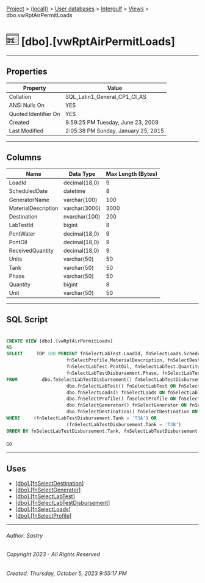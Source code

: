 #### 

[Project](../../../../index.md) > [(local)\\](../../../index.md) > [User databases](../../index.md) > [Intergulf](../index.md) > [Views](Views.md) > dbo.vwRptAirPermitLoads

# ![Views](../../../../Images/View32.png) [dbo].[vwRptAirPermitLoads]

---

## <a name="#properties"></a>Properties

| Property | Value |
|---|---|
| Collation | SQL_Latin1_General_CP1_CI_AS |
| ANSI Nulls On | YES |
| Quoted Identifier On | YES |
| Created | 9:59:25 PM Tuesday, June 23, 2009 |
| Last Modified | 2:05:38 PM Sunday, January 25, 2015 |


---

## <a name="#columns"></a>Columns

| Name | Data Type | Max Length (Bytes) |
|---|---|---|
| LoadId | decimal(18,0) | 9 |
| ScheduledDate | datetime | 8 |
| GeneratorName | varchar(100) | 100 |
| MaterialDescription | varchar(3000) | 3000 |
| Destination | nvarchar(100) | 200 |
| LabTestId | bigint | 8 |
| PcntWater | decimal(18,0) | 9 |
| PcntOil | decimal(18,0) | 9 |
| ReceivedQuantity | decimal(18,0) | 9 |
| Units | varchar(50) | 50 |
| Tank | varchar(50) | 50 |
| Phase | varchar(50) | 50 |
| Quantity | bigint | 8 |
| Unit | varchar(50) | 50 |


---

## <a name="#sqlscript"></a>SQL Script

```sql

CREATE VIEW [dbo].[vwRptAirPermitLoads]
AS
SELECT     TOP 100 PERCENT fnSelectLabTest.LoadId, fnSelectLoads.ScheduledDate, fnSelectGenerator.Name AS GeneratorName, 
                      fnSelectProfile.MaterialDescription, fnSelectDestination.Name AS Destination, fnSelectLabTestDisbursement.LabTestId, fnSelectLabTest.PcntWater, 
                      fnSelectLabTest.PcntOil, fnSelectLabTest.Quantity AS ReceivedQuantity, fnSelectLabTest.Units, fnSelectLabTestDisbursement.Tank, 
                      fnSelectLabTestDisbursement.Phase, fnSelectLabTestDisbursement.Quantity, fnSelectLabTestDisbursement.Unit
FROM         dbo.fnSelectLabTestDisbursement() fnSelectLabTestDisbursement INNER JOIN
                      dbo.fnSelectLabTest() fnSelectLabTest ON fnSelectLabTestDisbursement.LabTestId = fnSelectLabTest.Id INNER JOIN
                      dbo.fnSelectLoads() fnSelectLoads ON fnSelectLabTest.LoadId = fnSelectLoads.Id INNER JOIN
                      dbo.fnSelectProfile() fnSelectProfile ON fnSelectLoads.ProfileId = fnSelectProfile.Id INNER JOIN
                      dbo.fnSelectGenerator() fnSelectGenerator ON fnSelectProfile.GeneratorId = fnSelectGenerator.Id INNER JOIN
                      dbo.fnSelectDestination() fnSelectDestination ON fnSelectLoads.DestinationId = fnSelectDestination.Id
WHERE     (fnSelectLabTestDisbursement.Tank = 'T3A') OR
                      (fnSelectLabTestDisbursement.Tank = 'T3B')
ORDER BY fnSelectLabTestDisbursement.Tank, fnSelectLabTestDisbursement.LabTestId

GO

```


---

## <a name="#uses"></a>Uses

* [[dbo].[fnSelectDestination]](../Programmability/Functions/Table-valued_Functions/dbo_fnSelectDestination.md)
* [[dbo].[fnSelectGenerator]](../Programmability/Functions/Table-valued_Functions/dbo_fnSelectGenerator.md)
* [[dbo].[fnSelectLabTest]](../Programmability/Functions/Table-valued_Functions/dbo_fnSelectLabTest.md)
* [[dbo].[fnSelectLabTestDisbursement]](../Programmability/Functions/Table-valued_Functions/dbo_fnSelectLabTestDisbursement.md)
* [[dbo].[fnSelectLoads]](../Programmability/Functions/Table-valued_Functions/dbo_fnSelectLoads.md)
* [[dbo].[fnSelectProfile]](../Programmability/Functions/Table-valued_Functions/dbo_fnSelectProfile.md)


---

###### Author:  Sastry

###### Copyright 2023 - All Rights Reserved

###### Created: Thursday, October 5, 2023 9:55:17 PM

